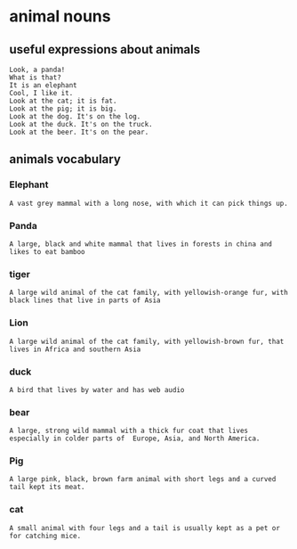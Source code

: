 # animal nouns
## useful expressions about animals

	Look, a panda!
	What is that?
	It is an elephant
	Cool, I like it.
	Look at the cat; it is fat.
	Look at the pig; it is big.
	Look at the dog. It's on the log.
	Look at the duck. It's on the truck.
	Look at the beer. It's on the pear.

## animals vocabulary

### Elephant 
	A vast grey mammal with a long nose, with which it can pick things up.
### Panda 
	A large, black and white mammal that lives in forests in china and likes to eat bamboo
###  tiger 
	A large wild animal of the cat family, with yellowish-orange fur, with black lines that live in parts of Asia
### Lion  
	A large wild animal of the cat family, with yellowish-brown fur, that lives in Africa and southern Asia
### duck 
	A bird that lives by water and has web audio
### bear 
	A large, strong wild mammal with a thick fur coat that lives especially in colder parts of  Europe, Asia, and North America.
### Pig 
	A large pink, black, brown farm animal with short legs and a curved tail kept its meat.
### cat 
	A small animal with four legs and a tail is usually kept as a pet or for catching mice.

